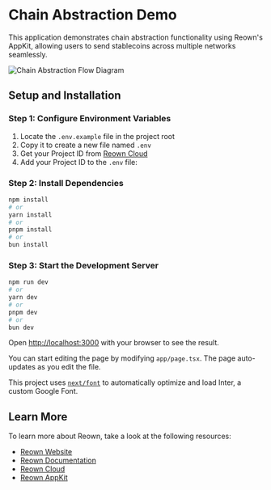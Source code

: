# Chain Abstraction Demo

This application demonstrates chain abstraction functionality using Reown's AppKit, allowing users to send stablecoins across multiple networks seamlessly.

![Chain Abstraction Flow Diagram](./public/chain_abstraction_demo.png)

## Setup and Installation

### Step 1: Configure Environment Variables

1. Locate the `.env.example` file in the project root
2. Copy it to create a new file named `.env`
3. Get your Project ID from [Reown Cloud](https://cloud.reown.com/)
4. Add your Project ID to the `.env` file:

### Step 2: Install Dependencies

```bash
npm install
# or
yarn install
# or
pnpm install
# or
bun install
```

### Step 3: Start the Development Server

```bash
npm run dev
# or
yarn dev
# or
pnpm dev
# or
bun dev
```

Open [http://localhost:3000](http://localhost:3000) with your browser to see the result.

You can start editing the page by modifying `app/page.tsx`. The page auto-updates as you edit the file.

This project uses [`next/font`](https://nextjs.org/docs/basic-features/font-optimization) to automatically optimize and load Inter, a custom Google Font.

## Learn More

To learn more about Reown, take a look at the following resources:

- [Reown Website](https://reown.com/)
- [Reown Documentation](https://docs.reown.com/)
- [Reown Cloud](https://cloud.reown.com/)
- [Reown AppKit](https://demo.reown.com/)
